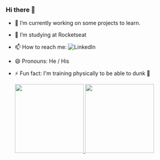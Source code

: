 ### Hi there 👋

- 🔭 I’m currently working on some projects to learn.
- 🌱 I’m studying at Rocketseat
- 📫 How to reach me: ![LinkedIn](https://www.linkedin.com/in/victorschlindwein/)
- 😄 Pronouns: He / His
- ⚡ Fun fact: I'm training physically to be able to dunk 🏀

  <a href="https://github.com/ManuCoutinho">
  <img height="180em" src="https://github-readme-stats.vercel.app/api?username=victorschlindwein&show_icons=true&theme=dark&include_all_commits=true&count_private=true"/>
  <img height="180em" src="https://github-readme-stats.vercel.app/api/top-langs/?username=victorschlindwein&layout=compact&langs_count=7&theme=dark"/>
